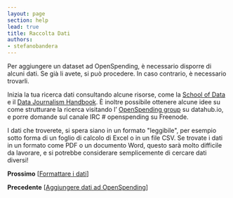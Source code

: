```yaml
---
layout: page
section: help
lead: true
title: Raccolta Dati
authors:
- stefanobandera
---
```

Per aggiungere un dataset ad OpenSpending, è necessario disporre di alcuni dati. Se già li avete, si può procedere. In caso contrario, è necessario trovarli.

Inizia la tua ricerca dati consultando alcune risorse, come la [School of Data](http://schoolofdata.org/handbook/courses/finding-data/) e il [Data Journalism Handbook](http://datajournalismhandbook.org/1.0/en/getting_data.html). È inoltre possibile ottenere alcune idee su come strutturare la ricerca visitando l’ [OpenSpending group](http://datahub.io/group/openspending) su datahub.io, e porre domande sul canale IRC # openspending su Freenode.

I dati che troverete, si spera siano in un formato "leggibile", per esempio sotto forma di un foglio di calcolo di Excel o in un file CSV. Se trovate i dati in un formato come PDF o un documento Word, questo sarà molto difficile da lavorare, e si potrebbe considerare semplicemente di cercare dati diversi!

**Prossimo** [<a href="../formattare-i-dati/">Formattare i dati</a>]

**Precedente** [<a href="../aggiungere-dati-ad-openspending/">Aggiungere dati ad OpenSpending</a>]
